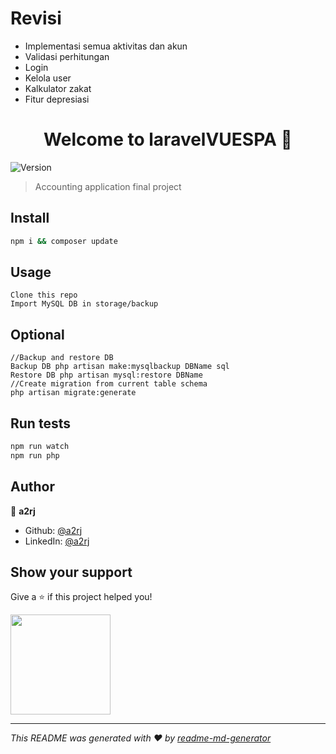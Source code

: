 # Revisi
- Implementasi semua aktivitas dan akun
- Validasi perhitungan
- Login
- Kelola user
- Kalkulator zakat
- Fitur depresiasi
<h1 align="center">Welcome to laravelVUESPA 👋</h1>
<p>
  <img alt="Version" src="https://img.shields.io/badge/version-2.0.0-blue.svg?cacheSeconds=2592000" />
</p>

> Accounting application final project

## Install

```sh
npm i && composer update
```

## Usage

```
Clone this repo
Import MySQL DB in storage/backup 
```
## Optional
```
//Backup and restore DB
Backup DB php artisan make:mysqlbackup DBName sql
Restore DB php artisan mysql:restore DBName
//Create migration from current table schema
php artisan migrate:generate
```

## Run tests

```sh
npm run watch
npm run php
```

## Author

👤 **a2rj**

* Github: [@a2rj](https://github.com/a2rj)
* LinkedIn: [@a2rj](https://linkedin.com/in/a2rj)

## Show your support

Give a ⭐️ if this project helped you!

<a href="https://www.patreon.com/a2rj">
  <img src="https://c5.patreon.com/external/logo/become_a_patron_button@2x.png" width="160">
</a>

***
_This README was generated with ❤️ by [readme-md-generator](https://github.com/kefranabg/readme-md-generator)_